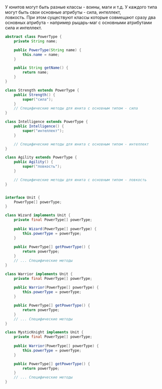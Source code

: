 У юнитов могут быть разные классы - воины, маги и т.д. У каждого типа могут быть свои основные атрибуты - сила, интеллект,  
ловкость. При этом существуют классы которые совмещают сразу два основных атрибута - например рыцарь-маг с основными атрибутами 
сила и интеллект.

```java
abstract class PowerType {
    private String name;

    public PowerType(String name) {
        this.name = name;
    }

    public String getName() {
        return name;
    }
}

class Strength extends PowerType {
    public Strength() {
        super("сила");
    }
    // Специфические методы для юнита с основным типом - сила
}

class Intelligence extends PowerType {
    public Intelligence() {
        super("интеллект");
    }

    // Специфические методы для юнита с основным типом - интеллект
}

class Agility extends PowerType {
    public Agility() {
        super("ловкость");
    }

    // Специфические методы для юнита с основным типом - ловкость
}


interface Unit {
    PowerType[] powerType;
}

class Wizard implements Unit {
    private final PowerType[] powerType;
    
    public Wizard(PowerType[] powerType) {
        this.powerType = powerType;
    }
    
    public PowerType[] getPowerType() {
        return powerType;
    }
    // ... Специфические методы
}

class Warrior implements Unit {
    private final PowerType[] powerType;
    
    public Warrior(PowerType[] powerType) {
        this.powerType = powerType;
    }

    public PowerType[] getPowerType() {
        return powerType;
    }
    // ... Специфические методы
}

class MysticKnight implements Unit {
    private final PowerType[] powerType;
    
    public Warrior(PowerType[] powerType) {
        this.powerType = powerType;
    }

    public PowerType[] getPowerType() {
        return powerType;
    }
    // ... Специфические методы
}
```
